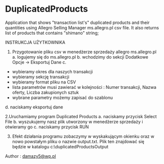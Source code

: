 # DuplicatedProducts
Application that shows "transaction list's" duplicated products and their quantities using Allegro Selling Manager ms.allegro.pl csv file.
It also returns list of products that contains "shimano" string;

INSTRUKCJA UŻYTKOWNIKA

1. Przygotowanie pliku csv w menedżerze sprzedaży allegro ms.allegro.pl
a. logujemy się do ms.allegro.pl
b. wchodzimy do sekcji Dodatkowe Opcje -> Eksportuj Dane
c. 
- wybieramy okres dla naszych transakcji
- wybieramy sekcję transakcji
- wybieramy format pliku na CSV
- lista parametrów musi zawierać w kolejności : Numer transakcji, Nazwa oferty, Liczba zakupionych sztuk
- wybrane parametry możemy zapisać do szablonu

d. naciskamy eksportuj dane

2.Uruchamiamy program Duplicated Products
a. naciskamy przycisk Select File
b. wyszukujemy nasz plik utworzony w menedżerze sprzedaży i otwieramy go
c. naciskamy przycisk RUN

3. Efekt działania programu zobaczymy w wyskakującym okienku oraz w nowo powstałym pliku o nazwie output.txt.
Plik ten znajdować się będzie w katalogu c:\duplicatedProductsOutput

Author : damazy5@wp.pl
